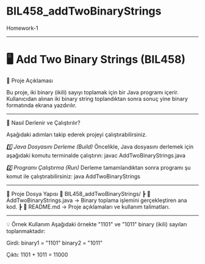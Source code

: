 # BIL458_addTwoBinaryStrings
Homework-1

---

# 🖥️ Add Two Binary Strings (BIL458)

📌 Proje Açıklaması

Bu proje, iki binary (ikili) sayıyı toplamak için bir Java programı içerir. Kullanıcıdan alınan iki binary string toplandıktan sonra sonuç yine binary formatında ekrana yazdırılır.

---

🚀 Nasıl Derlenir ve Çalıştırılır?

Aşağıdaki adımları takip ederek projeyi çalıştırabilirsiniz.

*1️⃣ Java Dosyasını Derleme (Build)*
Öncelikle, Java dosyasını derlemek için aşağıdaki komutu terminalde çalıştırın:
javac AddTwoBinaryStrings.java

*2️⃣ Programı Çalıştırma (Run)*
Derleme tamamlandıktan sonra programı şu komut ile çalıştırabilirsiniz:
java AddTwoBinaryStrings

---

📂 Proje Dosya Yapısı
📁 BIL458_addTwoBinaryStrings/
┣ 📜 AddTwoBinaryStrings.java → Binary toplama işlemini gerçekleştiren ana kod.
┣ 📜 README.md → Proje açıklamaları ve kullanım talimatları.

---

💡 Örnek Kullanım
Aşağıdaki örnekte "1101" ve "1011" binary (ikili) sayıları toplanmaktadır:

Girdi:
binary1 = "1101"
binary2 = "1011"

Çıktı:
1101 + 1011 = 11000



